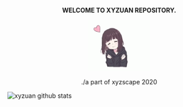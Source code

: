 <p align="center"><strong>WELCOME TO XYZUAN REPOSITORY.</strong></p>
<p align="center"><img width="140" src="https://github.com/xyzuan/xyzuan/raw/master/onichan.gif"></p>
<p align="center">./a part of xyzscape 2020</p>

![xyzuan github stats](https://github-readme-stats.vercel.app/api?username=xyzuan&show_icons=true)
